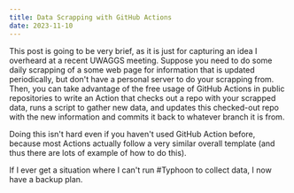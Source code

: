 ```yaml
---
title: Data Scrapping with GitHub Actions
date: 2023-11-10
---
```


This post is going to be very brief, as it is just for capturing an idea I overheard at a recent UWAGGS meeting. Suppose you need to do some daily scrapping of a some web page for information that is updated periodically, but don't have a personal server to do your scrapping from. Then, you can take advantage of the free usage of GitHub Actions in public repositories to write an Action that checks out a repo with your scrapped data, runs a script to gather new data, and updates this checked-out repo with the new information and commits it back to whatever branch it is from. 

Doing this isn't hard even if you haven't used GitHub Action before, because most Actions actually follow a very similar overall template (and thus there are lots of example of how to do this).

If I ever get a situation where I can't run #Typhoon to collect data, I now have a backup plan.